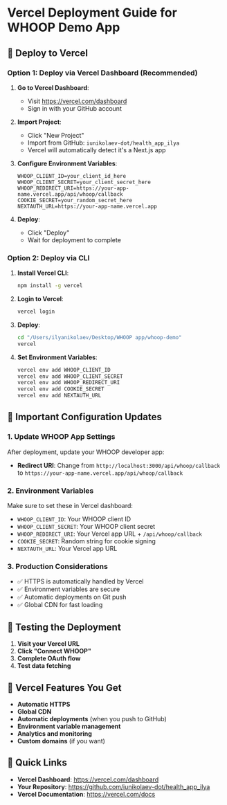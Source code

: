 # Vercel Deployment Guide for WHOOP Demo App

## 🚀 Deploy to Vercel

### Option 1: Deploy via Vercel Dashboard (Recommended)

1. **Go to Vercel Dashboard**:
   - Visit https://vercel.com/dashboard
   - Sign in with your GitHub account

2. **Import Project**:
   - Click "New Project"
   - Import from GitHub: `iunikolaev-dot/health_app_ilya`
   - Vercel will automatically detect it's a Next.js app

3. **Configure Environment Variables**:
   ```
   WHOOP_CLIENT_ID=your_client_id_here
   WHOOP_CLIENT_SECRET=your_client_secret_here
   WHOOP_REDIRECT_URI=https://your-app-name.vercel.app/api/whoop/callback
   COOKIE_SECRET=your_random_secret_here
   NEXTAUTH_URL=https://your-app-name.vercel.app
   ```

4. **Deploy**:
   - Click "Deploy"
   - Wait for deployment to complete

### Option 2: Deploy via CLI

1. **Install Vercel CLI**:
   ```bash
   npm install -g vercel
   ```

2. **Login to Vercel**:
   ```bash
   vercel login
   ```

3. **Deploy**:
   ```bash
   cd "/Users/ilyanikolaev/Desktop/WHOOP app/whoop-demo"
   vercel
   ```

4. **Set Environment Variables**:
   ```bash
   vercel env add WHOOP_CLIENT_ID
   vercel env add WHOOP_CLIENT_SECRET
   vercel env add WHOOP_REDIRECT_URI
   vercel env add COOKIE_SECRET
   vercel env add NEXTAUTH_URL
   ```

## 🔧 Important Configuration Updates

### 1. Update WHOOP App Settings
After deployment, update your WHOOP developer app:
- **Redirect URI**: Change from `http://localhost:3000/api/whoop/callback` to `https://your-app-name.vercel.app/api/whoop/callback`

### 2. Environment Variables
Make sure to set these in Vercel dashboard:
- `WHOOP_CLIENT_ID`: Your WHOOP client ID
- `WHOOP_CLIENT_SECRET`: Your WHOOP client secret
- `WHOOP_REDIRECT_URI`: Your Vercel app URL + `/api/whoop/callback`
- `COOKIE_SECRET`: Random string for cookie signing
- `NEXTAUTH_URL`: Your Vercel app URL

### 3. Production Considerations
- ✅ HTTPS is automatically handled by Vercel
- ✅ Environment variables are secure
- ✅ Automatic deployments on Git push
- ✅ Global CDN for fast loading

## 🧪 Testing the Deployment

1. **Visit your Vercel URL**
2. **Click "Connect WHOOP"**
3. **Complete OAuth flow**
4. **Test data fetching**

## 📱 Vercel Features You Get

- **Automatic HTTPS**
- **Global CDN**
- **Automatic deployments** (when you push to GitHub)
- **Environment variable management**
- **Analytics and monitoring**
- **Custom domains** (if you want)

## 🔗 Quick Links

- **Vercel Dashboard**: https://vercel.com/dashboard
- **Your Repository**: https://github.com/iunikolaev-dot/health_app_ilya
- **Vercel Documentation**: https://vercel.com/docs
